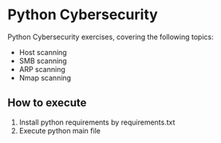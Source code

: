 # Python Cybersecurity
Python Cybersecurity exercises, covering the following topics:
- Host scanning
- SMB scanning 
- ARP scanning
- Nmap scanning

## How to execute
1. Install python requirements by requirements.txt
2. Execute python main file

